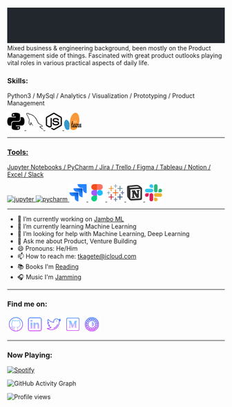 ![My interests lie mostly in Product](hello.gif)
Mixed business & engineering background, been mostly on the Product Management side of things. Fascinated with great product outlooks playing vital roles in various practical aspects of daily life. 

<h3 align="left">Skills:</h3>

Python3 / MySql / Analytics / Visualization / Prototyping / Product Management

<p align="left"> <a href="https://www.python.org" target="_blank"> <img src="Python-02.svg" alt="python" width="40" height="40"/> </a>   <a href="https://www.mysql.com/" target="_blank"> <img src="Mysql-03.svg" alt="mysql" width="40" height="40"/> </a>   <a href="https://nodejs.org" target="_blank"> <img src="Node-js-01.svg" alt="nodejs" width="40" height="40"/> </a>   <a href="https://scikit-learn.org/" target="_blank"> <img src="Scikit_learn_logo_small.svg" alt="scikit" width="40" height="40"/> </p>
  
__________________________________________________________________________________________________________

<h3 align="left">Tools:</h3>

Jupyter Notebooks / PyCharm / Jira / Trello / Figma / Tableau / Notion / Excel / Slack

<p align="left"> <a href="https://www.jupyter.org/" target="_blank"> <img src="https://upload.wikimedia.org/wikipedia/commons/3/38/Jupyter_logo.svg" alt="jupyter" width="40" height="40"/> </a> <a href="https://www.jetbrains.com/pycharm/" target="_blank"> <img src="https://upload.wikimedia.org/wikipedia/commons/1/1d/PyCharm_Icon.svg" alt="pycharm" width="40" height="40"/> </a> <a href="https://www.atlassian.com/software/jira" target="_blank"> <img src="jira-seeklogo.com.svg" alt="jira" width="40" height="40"/> </a> <a href="https://www.figma.com/" target="_blank"> <img src="figma-icon.svg" alt="figma" width="40" height="40"/> </a> <a href="https://tableau.com/" target="_blank"> <img src="tableau-software-seeklogo.com.svg" alt="tableau" width="40" height="40"/> </a> <a href="https://www.notion.com/" target="_blank"> <img src="icons8-notion.svg" alt="notion" width="40" height="40"/> </a> </a> <a href="https://www.slack.com/" target="_blank"> <img src="Slack_icon_2019.svg" alt="slack" width="40" height="40"/> </a> </p>
  
__________________________________________________________________________________________________________

- 🔭 I’m currently working on [Jambo ML](https://github.com/Technically-Tony/jamboml-1.git)
- 🌱 I’m currently learning Machine Learning 
- 🤔 I’m looking for help with Machine Learning, Deep Learning 
- 💬 Ask me about Product, Venture Building
- 😄 Pronouns: He/Him 
- 📫 How to reach me: tkagete@icloud.com 
- 📚 Books I'm [Reading](https://www.notion.so/technicallytony/TK-s-books-8fa76125be694a04b59cf0eafe6f6327)
- 🎧 Music I'm [Jamming](https://open.spotify.com/playlist/6VixOZz7vkQca7ZNBPwe2u)

__________________________________________________________________________________________________________

<h3 align="left">Find me on:</h3>

[<img src='icons8-github.svg' alt='github' height='40'>](https://github.com/technically-tony)    [<img src='icons8-linkedin.svg' alt='linkedin' height='40'>](https://www.linkedin.com/in/tonykagete/)  [<img src='icons8-twitter.svg' alt='twitter' height='40'>](https://twitter.com/technicallytony)  [<img src='icons8-medium-new.svg' alt='medium' height='40'>](https://medium.com/@tkagete) [<img src='icons8-vsco.svg' alt='vsco' height='40'>](https://vsco.co/technicallytony/gallery) 

__________________________________________________________________________________________________________

<h3 align="left">Now Playing:</h3>

[![Spotify](https://now-playing-technically-tony.vercel.app/api/spotify)](https://open.spotify.com/user/316ynimwepp7athpqi6d3l3a54ey)


![GitHub Activity Graph](https://activity-graph.herokuapp.com/graph?username=Technically-Tony)  

![Profile views](https://gpvc.arturio.dev/Technically-Tony)  

